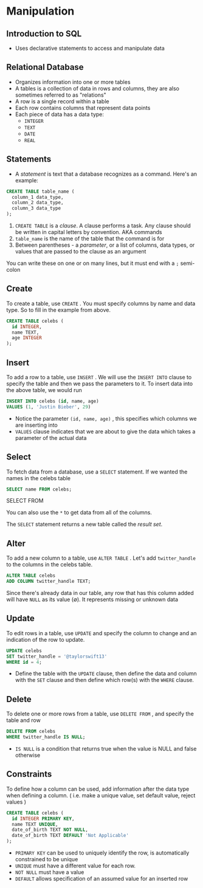 # Manipulation

## Introduction to SQL

- Uses declarative statements to access and manipulate data

## Relational Database

- Organizes information into one or more tables
- A tables is a collection of data in rows and columns, they are also sometimes referred to as "relations"
- A row is a single record within a table
- Each row contains columns that represent data points
- Each piece of data has a data type:
   - `INTEGER`
   - `TEXT`
   - `DATE`
   - `REAL`

## Statements

- A *statement* is text that a database recognizes as a command. Here's an example:

```sql
CREATE TABLE table_name (
  column_1 data_type,
  column_2 data_type,
  column_3 data_type
);
```

1. `CREATE TABLE` is a *clause*. A clause performs a task. Any clause should be written in capital letters by convention. AKA commands
2. `table_name` is the name of the table that the command is for
3. Between parentheses - a *parameter*, or a list of columns, data types, or values that are passed to the clause as an argument

You can write these on one or on many lines, but it must end with a `;` semi-colon

## Create

To create a table, use `CREATE` . You must specify columns by name and data type. So to fill in the example from above.

```sql
CREATE TABLE celebs (
  id INTEGER, 
  name TEXT,
  age INTEGER
);
```

## Insert

To add a row to a table, use `INSERT` . We will use the `INSERT INTO` clause to specify the table and then we pass the parameters to it. To insert data into the above table, we would run

```sql
INSERT INTO celebs (id, name, age)
VALUES (1, 'Justin Bieber', 29)
```

- Notice the parameter `(id, name, age)` , this specifies which columns we are inserting into
- `VALUES` clause indicates that we are about to give the data which takes a parameter of the actual data

## Select

To fetch data from a database, use a `SELECT` statement. If we wanted the names in the celebs table

```sql
SELECT name FROM celebs;
```

SELECT <name of column> FROM <name of table>

You can also use the `*` to get data from all of the columns.

The `SELECT` statement returns a new table called the *result set*.

## Alter

To add a new column to a table, use `ALTER TABLE` . Let's add `twitter_handle` to the columns in the celebs table.

```sql
ALTER TABLE celebs
ADD COLUMN twitter_handle TEXT;
```

Since there's already data in our table, any row that has this column added will have `NULL` as its value (∅). It represents missing or unknown data

## Update

To edit rows in a table, use `UPDATE` and specify the column to change and an indication of the row to update.

```sql
UPDATE celebs
SET twitter_handle = '@taylorswift13'
WHERE id = 4;
```

- Define the table with the `UPDATE` clause, then define the data and column with the `SET` clause and then define which row(s) with the `WHERE` clause.

## Delete

To delete one or more rows from a table, use `DELETE FROM` , and specify the table and row

```sql
DELETE FROM celebs
WHERE twitter_handle IS NULL;
```

- `IS NULL` is a condition that returns true when the value is NULL and false otherwise

## Constraints

To define how a column can be used, add information after the data type when defining a column. ( i.e. make a unique value, set default value, reject values )

```sql
CREATE TABLE celebs (
  id INTEGER PRIMARY KEY,
  name TEXT UNIQUE,
  date_of_birth TEXT NOT NULL,
  date_of_birth TEXT DEFAULT 'Not Applicable'
);
```

- `PRIMARY KEY` can be used to uniquely identify the row, is automatically constrained to be unique
- `UNIQUE` must have a different value for each row.
- `NOT NULL` must have a value
- `DEFAULT` allows specification of an assumed value for an inserted row

